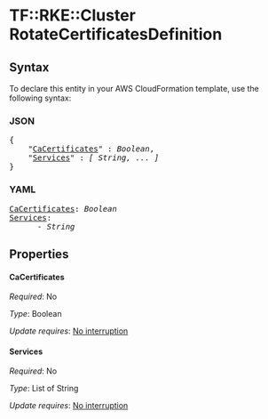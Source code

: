 # TF::RKE::Cluster RotateCertificatesDefinition

## Syntax

To declare this entity in your AWS CloudFormation template, use the following syntax:

### JSON

<pre>
{
    "<a href="#cacertificates" title="CaCertificates">CaCertificates</a>" : <i>Boolean</i>,
    "<a href="#services" title="Services">Services</a>" : <i>[ String, ... ]</i>
}
</pre>

### YAML

<pre>
<a href="#cacertificates" title="CaCertificates">CaCertificates</a>: <i>Boolean</i>
<a href="#services" title="Services">Services</a>: <i>
      - String</i>
</pre>

## Properties

#### CaCertificates

_Required_: No

_Type_: Boolean

_Update requires_: [No interruption](https://docs.aws.amazon.com/AWSCloudFormation/latest/UserGuide/using-cfn-updating-stacks-update-behaviors.html#update-no-interrupt)

#### Services

_Required_: No

_Type_: List of String

_Update requires_: [No interruption](https://docs.aws.amazon.com/AWSCloudFormation/latest/UserGuide/using-cfn-updating-stacks-update-behaviors.html#update-no-interrupt)

